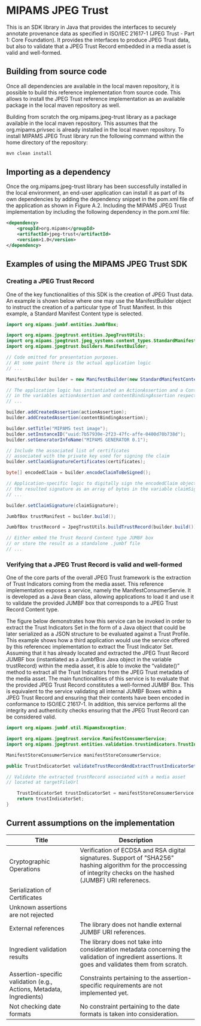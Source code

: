 # MIPAMS JPEG Trust

This is an SDK library in Java that provides the interfaces to securely annotate provenance data as specified in ISO/IEC 21617-1 (JPEG Trust - Part 1: Core Foundation). It provides the interfaces to produce JPEG Trust data, but also to validate that a JPEG Trust Record embedded in a media asset is valid and well-formed.

## Building from source code
Once all dependencies are available in the local maven repository, it is possible to build this reference implementation from source code. This allows to install the JPEG Trust reference implementation as an available package in the local maven repository as well.

Building from scratch the org.mipams.jpeg-trust library as a package available in the local maven repository. This assumes that the org.mipams.privsec is already installed in the local maven repository. To install MIPAMS JPEG Trust library run the following command within the home directory of the repository:

```bash
mvn clean install
```

## Importing as a dependency
Once the org.mipams.jpeg-trust library has been successfully installed in the local environment, an end-user application can install it as part of its own dependencies by adding the dependency snippet in the pom.xml file of the application as shown in Figure A.2. Including the MIPAMS JPEG Trust implementation by including the following dependency in the pom.xml file:

```xml
<dependency>
    <groupId>org.mipams</groupId>
    <artifactId>jpeg-trust</artifactId>
    <version>1.0</version>
</dependency>
```

## Examples of using the MIPAMS JPEG Trust SDK
### Creating a JPEG Trust Record
One of the key functionalities of this SDK is the creation of JPEG Trust data. An example is shown below where one may use the ManifestBuilder object to instruct the creation of a particular type of Trust Manifest. In this example, a Standard Manifest Content type is selected. 

```java
import org.mipams.jumbf.entities.JumbfBox;

import org.mipams.jpegtrust.entities.JpegTrustUtils;
import org.mipams.jpegtrust.jpeg_systems.content_types.StandardManifestContentType;
import org.mipams.jpegtrust.builders.ManifestBuilder;

// Code omitted for presentation purposes. 
// At some point there is the actual application logic
// ...

ManifestBuilder builder = new ManifestBuilder(new StandardManifestContentType());

// The application logic has instantiated an ActionAssertion and a ContentBinding object
// in the variables actionAssertion and contentBindingAssertion respectively.
// ...

builder.addCreatedAssertion(actionAssertion);
builder.addCreatedAssertion(contentBindingAssertion);

builder.setTitle("MIPAMS test image");
builder.setInstanceID("uuid:7b57930e-2f23-47fc-affe-0400d70b738d");
builder.setGeneratorInfoName("MIPAMS GENERATOR 0.1");

// Include the associated list of certificates 
// associated with the private key used for signing the claim
builder.setClaimSignatureCertificates(certificates);

byte[] encodedClaim = builder.encodeClaimToBeSigned();

// Application-specific logic to digitally sign the encodedClaim object and produce 
// the resulted signature as an array of bytes in the variable claimSignature.
// ...

builder.setClaimSignature(claimSignature);

JumbfBox trustManifest = builder.build();

JumbfBox trustRecord = JpegTrustUtils.buildTrustRecord(builder.build());

// Either embed the Trust Record Content type JUMBF box 
// or store the result as a standalone .jumbf file
// ...
```


### Verifying that a JPEG Trust Record is valid and well-formed

One of the core parts of the overall JPEG Trust framework is the extraction of Trust Indicators coming from the media asset. This reference implementation exposes a service, namely  the ManifestConsumerServie. It is developed as a Java Bean class, allowing applications to load it and use it to validate the provided JUMBF box that corresponds to a JPEG Trust Record Content type. 

The figure below demonstrates how this service can be invoked in order to extract the Trust Indicators Set in the form of a Java object that could be later serialized as a JSON structure to be evaluated against a Trust Profile. This example shows how a third application would use the service offered by this referencec implementation to extract the Trust Indicator Set. Assuming that it has already located and extracted the JPEG Trust Record JUMBF box (instantiated as a JumbfBox Java object in the variable trustRecord) within the media asset, it is able to invoke the “validate()” method to extract all the Trust Indicators from the JPEG Trust metadata of the media asset. The main functionalities of this service is to evaluate that the provided JPEG Trust Record constitutes a well-formed JUMBF Box. This is equivalent to the service validating all internal JUMBF Boxes within a JPEG Trust Record and ensuring that their contents have been encoded in conformance to ISO/IEC 21617-1. In addition, this service performs all the integrity and authenticity checks ensuring that the JPEG Trust Record can be considered valid.

```java
import org.mipams.jumbf.util.MipamsException;

import org.mipams.jpegtrust.service.ManifestConsumerService;
import org.mipams.jpegtrust.entities.validation.trustindicators.TrustIndicatorSet;

ManifestStoreConsumerService manifestStoreConsumerService;

public TrustIndicatorSet validateTrustRecordAndExtractTrustIndicatorSet(JumbfBox trustRecord, String targetFileUrl) throws MipamsException {

// Validate the extracted trustRecord associated with a media asset 
// located at targetFileUrl

    TrustIndicatorSet trustIndicatorSet = manifestStoreConsumerService.validate(trustRecord, targetFileUrl);
    return trustIndicatorSet;
}
```

## Current assumptions on the implementation

|Title| Description|
|--|--|
|Cryptographic Operations| Verification of ECDSA and RSA digital signatures. Support of "SHA256" hashing algorithm for the proccessing of integrity checks on the hashed (JUMBF) URI referenecs.|
|Serialization of Certificates| |
|Unknown assertions are not rejected| |
|External references | The library does not handle external JUMBF URI references. |
|Ingredient validation results | The library does not take into consideration metadata concerning the validation of ingredient assertions. It goes and validates them from scratch. |
|Assertion-specific validation (e.g., Actions, Metadata, Ingredients) | Constraints pertaining to the assertion-specific requirements are not implemented yet.|
|Not checking date formats | No constraint pertaining to the date formats is taken into consideration.|